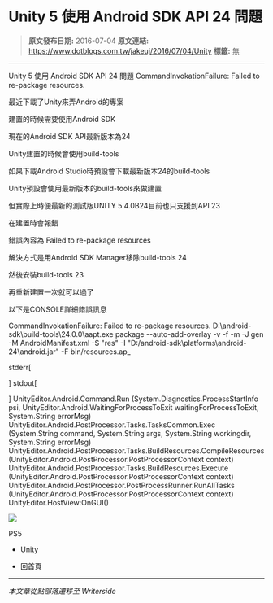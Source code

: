 # Unity 5 使用 Android SDK API 24 問題

> **原文發布日期:** 2016-07-04
> **原文連結:** https://www.dotblogs.com.tw/jakeuj/2016/07/04/Unity
> **標籤:** 無

---

Unity 5 使用 Android SDK API 24 問題 CommandInvokationFailure: Failed to re-package resources.

最近下載了Unity來弄Android的專案

建置的時候需要使用Android SDK

現在的Android SDK API最新版本為24

Unity建置的時候會使用build-tools

如果下載Android Studio時預設會下載最新版本24的build-tools

Unity預設會使用最新版本的build-tools來做建置

但實際上時便最新的測試版UNITY 5.4.0B24目前也只支援到API 23

在建置時會報錯

錯誤內容為 Failed to re-package resources

解決方式是用Android SDK Manager移除build-tools 24

然後安裝build-tools 23

再重新建置一次就可以過了

以下是CONSOLE詳細錯誤訊息

CommandInvokationFailure: Failed to re-package resources.
D:\android-sdk\build-tools\24.0.0\aapt.exe package --auto-add-overlay -v -f -m -J gen -M AndroidManifest.xml -S "res" -I "D:/android-sdk\platforms\android-24\android.jar" -F bin/resources.ap\_

stderr[

]
stdout[

]
UnityEditor.Android.Command.Run (System.Diagnostics.ProcessStartInfo psi, UnityEditor.Android.WaitingForProcessToExit waitingForProcessToExit, System.String errorMsg)
UnityEditor.Android.PostProcessor.Tasks.TasksCommon.Exec (System.String command, System.String args, System.String workingdir, System.String errorMsg)
UnityEditor.Android.PostProcessor.Tasks.BuildResources.CompileResources (UnityEditor.Android.PostProcessor.PostProcessorContext context)
UnityEditor.Android.PostProcessor.Tasks.BuildResources.Execute (UnityEditor.Android.PostProcessor.PostProcessorContext context)
UnityEditor.Android.PostProcessor.PostProcessRunner.RunAllTasks (UnityEditor.Android.PostProcessor.PostProcessorContext context)
UnityEditor.HostView:OnGUI()

![](https://card.psnprofiles.com/1/jakeuj.png)

PS5

* Unity

* 回首頁

---

*本文章從點部落遷移至 Writerside*
